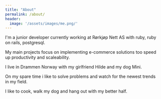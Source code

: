```yaml
---
title: "About"
permalink: /about/
header:
  image: '/assets/images/me.png/'
---
```


I'm a junior developer currently working at Rørkjøp Nett AS with ruby, ruby on rails, postgresql.

My main projects focus on implementing e-commerce solutions too speed up productivity and scaleability.

I live in Drammen Norway with my girlfriend Hilde and my dog Mini.

On my spare time i like to solve problems and watch for the newest trends in my field.

I like to cook, walk my dog and hang out with my better half.
